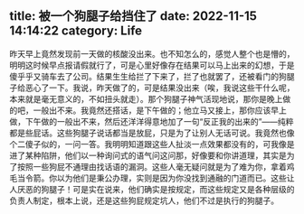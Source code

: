 title: 被一个狗腿子给挡住了
date: 2022-11-15 14:14:22
category: Life
---

昨天早上竟然发现前一天做的核酸没出来。也不知怎么的，感觉人整个也是懵的，明明这时候早点报请假就行了，可是心里好像存在结果可以马上出来的幻想，于是傻乎乎又骑车去了公司。结果生生给拦了下来了，拦了也就罢了，还被看门的狗腿子给恶心了一下。我说，昨天做了的，可是结果没出来（唉，我说这些干什么呢，本来就是毫无意义的，不如扭头就走）。那个狗腿子神气活现地说，那你是晚上做的吧，一般出不来。我竟然还搭话，是下午做的；他立马又接上，那你应该早上做，下午做的一般出不来，然后还洋洋得意地加了一句“反正我的出来的”——纯粹都是些屁话。这些狗腿子说话都当是放屁，只是为了让别人无话可说。我竟然也像个二傻子似的，一问一答。我明明知道跟这些人扯淡一点效果都没有的，可我像是进了某种陷阱，他们以一种询问式的语气问这问那，好像要和你讲道理，其实是为了按照一些狗屁不通理由找话语的漏洞。这些人毫无疑问就是为了难为你，拿着鸡毛当令箭。你以为他们是秉公办理，实则是因为你没找到通融的门道而已。这些让人厌恶的狗腿子！可是实在说来，他们确实是按规定，而这些规定又是各种层级的负责人制定，根本上说，还是这些狗屁规定坑人，他们不过是执行的狗腿子。
